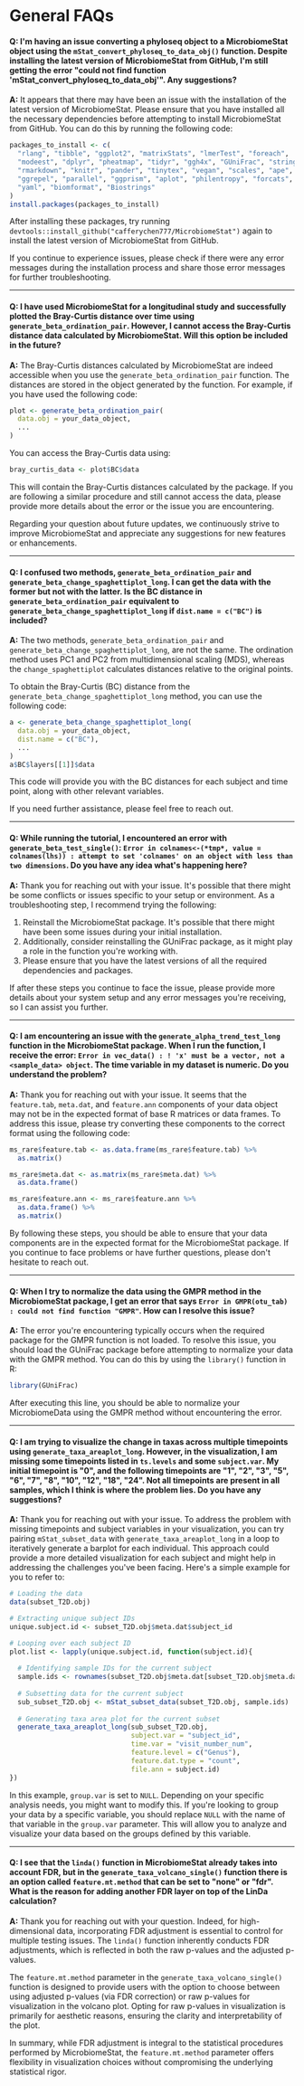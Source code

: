 # General FAQs

#### Q: I'm having an issue converting a phyloseq object to a MicrobiomeStat object using the `mStat_convert_phyloseq_to_data_obj()` function. Despite installing the latest version of MicrobiomeStat from GitHub, I'm still getting the error "could not find function 'mStat\_convert\_phyloseq\_to\_data\_obj'". Any suggestions?

**A:** It appears that there may have been an issue with the installation of the latest version of MicrobiomeStat. Please ensure that you have installed all the necessary dependencies before attempting to install MicrobiomeStat from GitHub. You can do this by running the following code:

```r
packages_to_install <- c(
  "rlang", "tibble", "ggplot2", "matrixStats", "lmerTest", "foreach",
  "modeest", "dplyr", "pheatmap", "tidyr", "ggh4x", "GUniFrac", "stringr",
  "rmarkdown", "knitr", "pander", "tinytex", "vegan", "scales", "ape",
  "ggrepel", "parallel", "ggprism", "aplot", "philentropy", "forcats",
  "yaml", "biomformat", "Biostrings"
)
install.packages(packages_to_install)
```

After installing these packages, try running `devtools::install_github("cafferychen777/MicrobiomeStat")` again to install the latest version of MicrobiomeStat from GitHub.

If you continue to experience issues, please check if there were any error messages during the installation process and share those error messages for further troubleshooting.

***

#### Q: I have used MicrobiomeStat for a longitudinal study and successfully plotted the Bray-Curtis distance over time using `generate_beta_ordination_pair`. However, I cannot access the Bray-Curtis distance data calculated by MicrobiomeStat. Will this option be included in the future?

**A:** The Bray-Curtis distances calculated by MicrobiomeStat are indeed accessible when you use the `generate_beta_ordination_pair` function. The distances are stored in the object generated by the function. For example, if you have used the following code:

```r
plot <- generate_beta_ordination_pair(
  data.obj = your_data_object,
  ...
)
```

You can access the Bray-Curtis data using:

```r
bray_curtis_data <- plot$BC$data
```

This will contain the Bray-Curtis distances calculated by the package. If you are following a similar procedure and still cannot access the data, please provide more details about the error or the issue you are encountering.

Regarding your question about future updates, we continuously strive to improve MicrobiomeStat and appreciate any suggestions for new features or enhancements.

***

#### Q: I confused two methods, `generate_beta_ordination_pair` and `generate_beta_change_spaghettiplot_long`. I can get the data with the former but not with the latter. Is the BC distance in `generate_beta_ordination_pair` equivalent to `generate_beta_change_spaghettiplot_long` if `dist.name = c("BC")` is included?

**A:** The two methods, `generate_beta_ordination_pair` and `generate_beta_change_spaghettiplot_long`, are not the same. The ordination method uses PC1 and PC2 from multidimensional scaling (MDS), whereas the `change_spaghettiplot` calculates distances relative to the original points.

To obtain the Bray-Curtis (BC) distance from the `generate_beta_change_spaghettiplot_long` method, you can use the following code:

```r
a <- generate_beta_change_spaghettiplot_long(
  data.obj = your_data_object,
  dist.name = c("BC"),
  ...
)
a$BC$layers[[1]]$data
```

This code will provide you with the BC distances for each subject and time point, along with other relevant variables.

If you need further assistance, please feel free to reach out.

***

#### Q: While running the tutorial, I encountered an error with `generate_beta_test_single()`: `Error in colnames<-(*tmp*, value = colnames(lhs)) : attempt to set 'colnames' on an object with less than two dimensions`. Do you have any idea what's happening here?

**A:** Thank you for reaching out with your issue. It's possible that there might be some conflicts or issues specific to your setup or environment. As a troubleshooting step, I recommend trying the following:

1. Reinstall the MicrobiomeStat package. It's possible that there might have been some issues during your initial installation.
2. Additionally, consider reinstalling the GUniFrac package, as it might play a role in the function you're working with.
3. Please ensure that you have the latest versions of all the required dependencies and packages.

If after these steps you continue to face the issue, please provide more details about your system setup and any error messages you're receiving, so I can assist you further.

***

#### Q: I am encountering an issue with the `generate_alpha_trend_test_long` function in the MicrobiomeStat package. When I run the function, I receive the error: `Error in vec_data() : ! 'x' must be a vector, not a <sample_data> object`. The time variable in my dataset is numeric. Do you understand the problem?

**A:** Thank you for reaching out with your issue. It seems that the `feature.tab`, `meta.dat`, and `feature.ann` components of your data object may not be in the expected format of base R matrices or data frames. To address this issue, please try converting these components to the correct format using the following code:

```r
ms_rare$feature.tab <- as.data.frame(ms_rare$feature.tab) %>%
  as.matrix()

ms_rare$meta.dat <- as.matrix(ms_rare$meta.dat) %>%
  as.data.frame()

ms_rare$feature.ann <- ms_rare$feature.ann %>%
  as.data.frame() %>%
  as.matrix()
```

By following these steps, you should be able to ensure that your data components are in the expected format for the MicrobiomeStat package. If you continue to face problems or have further questions, please don't hesitate to reach out.

***

#### Q: When I try to normalize the data using the GMPR method in the MicrobiomeStat package, I get an error that says `Error in GMPR(otu_tab) : could not find function "GMPR"`. How can I resolve this issue?

**A:** The error you're encountering typically occurs when the required package for the GMPR function is not loaded. To resolve this issue, you should load the GUniFrac package before attempting to normalize your data with the GMPR method. You can do this by using the `library()` function in R:

```r
library(GUniFrac)
```

After executing this line, you should be able to normalize your MicrobiomeData using the GMPR method without encountering the error.

***

#### Q: I am trying to visualize the change in taxas across multiple timepoints using `generate_taxa_areaplot_long`. However, in the visualization, I am missing some timepoints listed in `ts.levels` and some `subject.var`. My initial timepoint is "0", and the following timepoints are "1", "2", "3", "5", "6", "7", "8", "10", "12", "18", "24". Not all timepoints are present in all samples, which I think is where the problem lies. Do you have any suggestions?

**A:** Thank you for reaching out with your issue. To address the problem with missing timepoints and subject variables in your visualization, you can try pairing `mStat_subset_data` with `generate_taxa_areaplot_long` in a loop to iteratively generate a barplot for each individual. This approach could provide a more detailed visualization for each subject and might help in addressing the challenges you've been facing. Here's a simple example for you to refer to:

```r
# Loading the data
data(subset_T2D.obj)

# Extracting unique subject IDs
unique.subject.id <- subset_T2D.obj$meta.dat$subject_id

# Looping over each subject ID
plot.list <- lapply(unique.subject.id, function(subject.id){
  
  # Identifying sample IDs for the current subject
  sample.ids <- rownames(subset_T2D.obj$meta.dat[subset_T2D.obj$meta.dat$subject_id == subject.id, ])
  
  # Subsetting data for the current subject
  sub_subset_T2D.obj <- mStat_subset_data(subset_T2D.obj, sample.ids)
  
  # Generating taxa area plot for the current subset
  generate_taxa_areaplot_long(sub_subset_T2D.obj,
                              subject.var = "subject_id",
                              time.var = "visit_number_num",
                              feature.level = c("Genus"),
                              feature.dat.type = "count",
                              file.ann = subject.id)
})
```

In this example, `group.var` is set to `NULL`. Depending on your specific analysis needs, you might want to modify this. If you're looking to group your data by a specific variable, you should replace `NULL` with the name of that variable in the `group.var` parameter. This will allow you to analyze and visualize your data based on the groups defined by this variable.

***

#### Q: I see that the `linda()` function in MicrobiomeStat already takes into account FDR, but in the `generate_taxa_volcano_single()` function there is an option called `feature.mt.method` that can be set to "none" or "fdr". What is the reason for adding another FDR layer on top of the LinDa calculation?

**A:** Thank you for reaching out with your question. Indeed, for high-dimensional data, incorporating FDR adjustment is essential to control for multiple testing issues. The `linda()` function inherently conducts FDR adjustments, which is reflected in both the raw p-values and the adjusted p-values.

The `feature.mt.method` parameter in the `generate_taxa_volcano_single()` function is designed to provide users with the option to choose between using adjusted p-values (via FDR correction) or raw p-values for visualization in the volcano plot. Opting for raw p-values in visualization is primarily for aesthetic reasons, ensuring the clarity and interpretability of the plot.

In summary, while FDR adjustment is integral to the statistical procedures performed by MicrobiomeStat, the `feature.mt.method` parameter offers flexibility in visualization choices without compromising the underlying statistical rigor.
